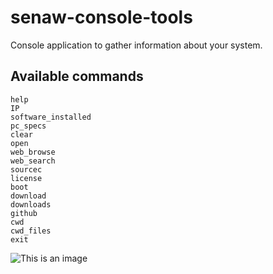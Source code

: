 # senaw-console-tools
Console application to gather information about your system.

## Available commands
```
help
IP
software_installed
pc_specs
clear
open
web_browse
web_search
sourcec
license
boot
download
downloads
github
cwd
cwd_files
exit
```

![This is an image](https://myoctocat.com/assets/images/base-octocat.svg)
